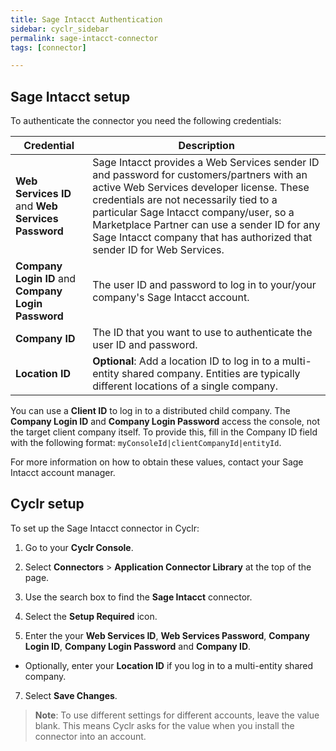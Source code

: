 ```yaml
---
title: Sage Intacct Authentication
sidebar: cyclr_sidebar
permalink: sage-intacct-connector
tags: [connector]

---
```


## Sage Intacct setup
To authenticate the connector you need the following credentials:

| Credential | Description |
| ----------- | ----------- |
| **Web Services ID** and **Web Services Password**  |  Sage Intacct provides a Web Services sender ID and password for customers/partners with an active Web Services developer license. These credentials are not necessarily tied to a particular Sage Intacct company/user, so a Marketplace Partner can use a sender ID for any Sage Intacct company that has authorized that sender ID for Web Services.     |
|**Company Login ID** and **Company Login Password** | The user ID and password to log in to your/your company's Sage Intacct account.   |
| **Company ID** | The ID that you want to use to authenticate the user ID and password.       |
| **Location ID**  | **Optional**: Add a location ID to log in to a multi-entity shared company. Entities are typically different locations of a single company.  |

You can use a **Client ID** to log in to a distributed child company. The **Company Login ID** and **Company Login Password** access the console, not the target client company itself. To provide this, fill in the Company ID field with the following format: `myConsoleId|clientCompanyId|entityId`.

For more information on how to obtain these values, contact your Sage Intacct account manager.

## Cyclr setup

To set up the Sage Intacct connector in Cyclr:

1. Go to your **Cyclr Console**.

2. Select **Connectors** > **Application Connector Library** at the top of the page.

3. Use the search box to find the **Sage Intacct** connector.

4. Select the **Setup Required** icon.

5. Enter the your **Web Services ID**, **Web Services Password**, **Company Login ID**, **Company Login Password** and **Company ID**. 

  *   Optionally, enter your **Location ID** if you log in to a multi-entity shared company. 

7. Select **Save Changes**.

>  **Note**: To use different settings for different accounts, leave the value blank. This means Cyclr asks for the value when you install the connector into an account.
